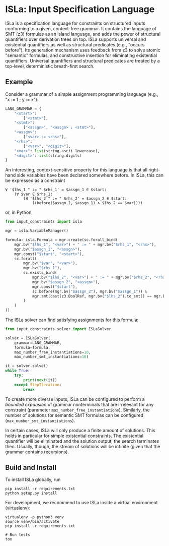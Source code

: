 ISLa: Input Specification Language
==================================

ISLa is a specification language for constraints on structured inputs conforming to a given, context-free
grammar. It contains the language of SMT (z3) formulas as an island language, and adds the power of structural
quantifiers over derivation trees on top. ISLa supports universal and existential quantifiers as well as
structural predicates (e.g., "occurs before"). Its generation mechanism uses feedback from z3 to solve atomic
"semantic" formulas, and constructive insertion for eliminating existential quantifiers. Universal quantifiers
and structural predicates are treated by a top-level, deterministic breath-first search.

## Example

Consider a grammar of a simple assignment programming language (e.g., "x := 1 ; y := x"):

```python
LANG_GRAMMAR = {
    "<start>":
        ["<stmt>"],
    "<stmt>":
        ["<assgn>", "<assgn> ; <stmt>"],
    "<assgn>":
        ["<var> := <rhs>"],
    "<rhs>":
        ["<var>", "<digit>"],
    "<var>": list(string.ascii_lowercase),
    "<digit>": list(string.digits)
}
```

An interesting, context-sensitive property for this language is that all right-hand side variables have been declared
somewhere before. In ISLa, this can be expressed as a constraint

```
∀ '$lhs_1 " := " $rhs_1' = $assgn_1 ∈ $start: 
    (∀ $var ∈ $rhs_1: 
        (∃ '$lhs_2 " := " $rhs_2' = $assgn_2 ∈ $start: 
            ((before($assgn_2, $assgn_1) ∧ $lhs_2 == $var))))
```

or, in Python,

```python
from input_constraints import isla

mgr = isla.VariableManager()

formula: isla.Formula = mgr.create(sc.forall_bind(
    mgr.bv("$lhs_1", "<var>") + " := " + mgr.bv("$rhs_1", "<rhs>"),
    mgr.bv("$assgn_1", "<assgn>"),
    mgr.const("$start", "<start>"),
    sc.forall(
        mgr.bv("$var", "<var>"),
        mgr.bv("$rhs_1"),
        sc.exists_bind(
            mgr.bv("$lhs_2", "<var>") + " := " + mgr.bv("$rhs_2", "<rhs>"),
            mgr.bv("$assgn_2", "<assgn>"),
            mgr.const("$start"),
            sc.before(mgr.bv("$assgn_2"), mgr.bv("$assgn_1")) &
            mgr.smt(cast(z3.BoolRef, mgr.bv("$lhs_2").to_smt() == mgr.bv("$var").to_smt()))
        )
    )
))
```

The ISLa solver can find satisfying assignments for this formula:

```python
from input_constraints.solver import ISLaSolver

solver = ISLaSolver(
    grammar=LANG_GRAMMAR,
    formula=formula,
    max_number_free_instantiations=10,
    max_number_smt_instantiations=10)

it = solver.solve()
while True:
    try:
        print(next(it))
    except StopIteration:
        break
```

To create more diverse inputs, ISLa can be configured to perform a *bounded expansion* of grammar nonterminals that are
irrelevant for any constraint (parameter `max_number_free_instantiations`). Similarly, the number of solutions for
semantic SMT formulas can be configured (`max_number_smt_instantiations`).

In certain cases, ISLa will only produce a finite amount of solutions. This holds in particular for simple existential
constraints. The existential quantifier will be eliminated and the solution output; the search terminates then.
Usually, though, the stream of solutions will be infinite (given that the grammar contains recursions).

## Build and Install

To install ISLa globally, run

```shell
pip install -r requirements.txt
python setup.py install
```

For development, we recommend to use ISLa inside a virtual environment (virtualenv):

```shell
virtualenv -p python3 venv
source venv/bin/activate
pip install -r requirements.txt

# Run tests
tox
```
